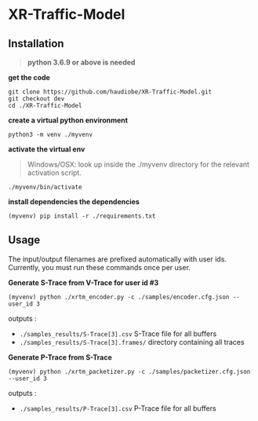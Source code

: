 # XR-Traffic-Model

## Installation

> **python 3.6.9 or above is needed**

**get the code**
```
git clone https://github.com/haudiobe/XR-Traffic-Model.git
git checkout dev 
cd ./XR-Traffic-Model
```

**create a virtual python environment**
```
python3 -m venv ./myvenv
```

**activate the virtual env**
> Windows/OSX: look up inside the ./myvenv directory for the relevant activation script.
```
./myvenv/bin/activate 
```

**install dependencies the dependencies**
```
(myvenv) pip install -r ./requirements.txt
```

## Usage

The input/output filenames are prefixed automatically with user ids. Currently, you must run these commands once per user.

**Generate S-Trace from V-Trace for user id #3**
```
(myvenv) python ./xrtm_encoder.py -c ./samples/encoder.cfg.json --user_id 3
```
outputs :
* `./samples_results/S-Trace[3].csv` S-Trace file for all buffers
* `./samples_results/S-Trace[3].frames/` directory containing all traces


**Generate P-Trace from S-Trace**
```
(myvenv) python ./xrtm_packetizer.py -c ./samples/packetizer.cfg.json --user_id 3
```
outputs :
* `./samples_results/P-Trace[3].csv` P-Trace file for all buffers



